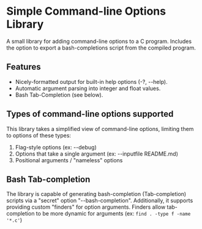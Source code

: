 # Simple Command-line Options Library

A small library for adding command-line options to a C program. Includes the option to export a bash-completions script from the compiled program.

## Features

   * Nicely-formatted output for built-in help options (-?, --help).
   * Automatic argument parsing into integer and float values.
   * Bash Tab-Completion (see below).

## Types of command-line options supported

This library takes a simplified view of command-line options, limiting them to options of these types:

   1. Flag-style options (ex: --debug)
   2. Options that take a single argument (ex: --inputfile README.md)
   3. Positional arguments / "nameless" options

## Bash Tab-completion

The library is capable of generating bash-completion (Tab-completion) scripts via a "secret" option "--bash-completion". Additionally, it supports providing custom "finders" for option arguments. Finders allow tab-completion to be more dynamic for arguments (ex:  `find . -type f -name '*.c'`)
